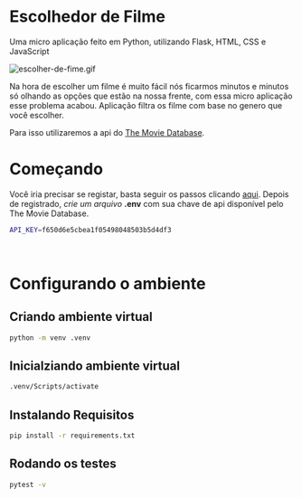 # Escolhedor de Filme
Uma micro aplicação feito em Python, utilizando Flask, HTML, CSS e JavaScript

![escolher-de-fime.gif](https://i.imgur.com/7UOpy2g.gif)


Na hora de escolher um filme é muito fácil nós ficarmos minutos e minutos só olhando as opções que estão na nossa frente, com essa micro aplicação esse problema acabou.
Aplicação filtra os filme com base no genero que você escolher. 

Para isso utilizaremos a api do [The Movie Database](https://www.themoviedb.org/). 

# Começando
Você iria precisar se registar, basta seguir os passos clicando [aqui](https://developers.themoviedb.org/3/getting-started/introduction).
Depois de registrado, _crie um arquivo_ **.env** com sua chave de api disponível pelo The Movie Database.

```bash
API_KEY=f650d6e5cbea1f05498048503b5d4df3
```
<br/>

# Configurando o ambiente
## Criando ambiente virtual
```bash
python -m venv .venv
```

## Inicialziando ambiente virtual
```bash
.venv/Scripts/activate
```

## Instalando Requisitos
```bash
pip install -r requirements.txt
```

## Rodando os testes
```bash
pytest -v
```
